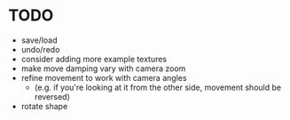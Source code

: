 # TODO

- save/load
- undo/redo
- consider adding more example textures
- make move damping vary with camera zoom
- refine movement to work with camera angles
  - (e.g. if you're looking at it from the other side, movement should be reversed)
- rotate shape
